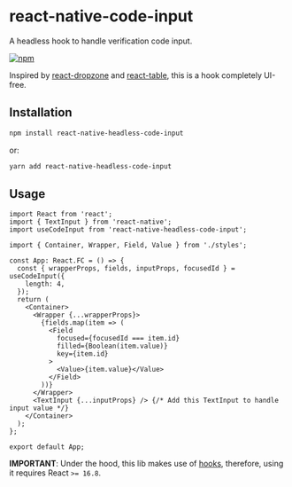 # react-native-code-input
A headless hook to handle verification code input.


[![npm](https://img.shields.io/npm/v/react-native-headless-code-input.svg?style=flat-square)](https://www.npmjs.com/package/react-native-headless-code-input)

Inspired by [react-dropzone](https://github.com/react-dropzone/react-dropzone) and [react-table](https://github.com/tannerlinsley/react-table), this is a hook completely UI-free.


## Installation


```bash
npm install react-native-headless-code-input
```
or:
```bash
yarn add react-native-headless-code-input
```


## Usage

```tsx static
import React from 'react';
import { TextInput } from 'react-native';
import useCodeInput from 'react-native-headless-code-input';

import { Container, Wrapper, Field, Value } from './styles';

const App: React.FC = () => {
  const { wrapperProps, fields, inputProps, focusedId } = useCodeInput({
    length: 4,
  });
  return (
    <Container>
      <Wrapper {...wrapperProps}>
        {fields.map(item => (
          <Field
            focused={focusedId === item.id}
            filled={Boolean(item.value)}
            key={item.id}
          >
            <Value>{item.value}</Value>
          </Field>
        ))}
      </Wrapper>
      <TextInput {...inputProps} /> {/* Add this TextInput to handle input value */}
    </Container>
  );
};

export default App;

```

**IMPORTANT**: Under the hood, this lib makes use of [hooks](https://reactjs.org/docs/hooks-intro.html), therefore, using it requires React `>= 16.8`.
